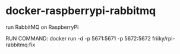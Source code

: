 # docker-raspberrypi-rabbitmq
run RabbitMQ on RaspberryPi

RUN COMMAND:
docker run -d -p 5671:5671 -p 5672:5672  friiky/rpi-rabbitmq:fix

